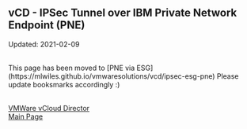 ## vCD - IPSec Tunnel over IBM Private Network Endpoint (PNE) 

Updated: 2021-02-09

<br/>
This page has been moved to [PNE via ESG](https://mlwiles.github.io/vmwaresolutions/vcd/ipsec-esg-pne)  Please update booksmarks accordingly :) <br/><br/>

[VMWare vCloud Director](https://mlwiles.github.io/vmwaresolutions/vcd/)<br/>
[Main Page](https://mlwiles.github.io/vmwaresolutions)